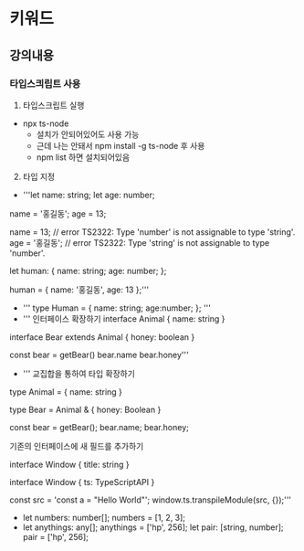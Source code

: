 # 키워드

## 강의내용

### 타입스킈립트 사용

1. 타입스크립트 실행
- npx ts-node 
    - 설치가 안되어있어도 사용 가능
    - 근데 나는 안돼서 npm install -g ts-node 후 사용
    - npm list 하면 설치되어있음

2. 타입 지정
- '''let name: string;
let age: number;

name = '홍길동';
age = 13;

name = 13; // error TS2322: Type 'number' is not assignable to type 'string'.
age = '홍길동'; // error TS2322: Type 'string' is not assignable to type 'number'.

let human: {
  name: string;
  age: number;
};

human = { name: '홍길동', age: 13 };'''
- ''' type Human = {
    name: string;
    age:number;
}; '''
- ''' 인터페이스 확장하기
interface Animal {
  name: string
}

interface Bear extends Animal {
  honey: boolean
}

const bear = getBear()
bear.name
bear.honey'''
        
- ''' 교집합을 통하여 타입 확장하기

type Animal = {
  name: string
}

type Bear = Animal & {
  honey: Boolean
}

const bear = getBear();
bear.name;
bear.honey;
        
기존의 인터페이스에 새 필드를 추가하기

interface Window {
  title: string
}

interface Window {
  ts: TypeScriptAPI
}

const src = 'const a = "Hello World"';
window.ts.transpileModule(src, {});'''
- let numbers: number[];
numbers = [1, 2, 3];
- let anythings: any[];
anythings = ['hp', 256];
let pair: [string, number];
pair = ['hp', 256];

